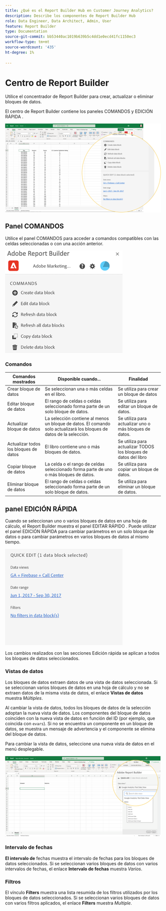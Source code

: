 ```yaml
---
title: ¿Qué es el Report Builder Hub en Customer Journey Analytics?
description: Describe los componentes de Report Builder Hub
role: Data Engineer, Data Architect, Admin, User
feature: Report Builder
type: Documentation
source-git-commit: bb53440ac1019b639b5c4dd1e0ecd41fc1150ec3
workflow-type: tm+mt
source-wordcount: '435'
ht-degree: 1%

---
```



# Centro de Report Builder

Utilice el concentrador de Report Builder para crear, actualizar o eliminar bloques de datos.

El centro de Report Builder contiene los paneles COMANDOS y EDICIÓN RÁPIDA .

![](./assets/image13.png)

## Panel COMANDOS

Utilice el panel COMANDOS para acceder a comandos compatibles con las celdas seleccionadas o con una acción anterior.

![](./assets/hub1.png)

### Comandos

| Comandos mostrados | Disponible cuando... | Finalidad |
|------|------------------|--------|
| Crear bloque de datos | Se seleccionan una o más celdas en el libro. | Se utiliza para crear un bloque de datos |
| Editar bloque de datos | El rango de celdas o celdas seleccionado forma parte de un solo bloque de datos. | Se utiliza para editar un bloque de datos. |
| Actualizar bloque de datos | La selección contiene al menos un bloque de datos. El comando solo actualizará los bloques de datos de la selección. | Se utiliza para actualizar uno o más bloques de datos. |
| Actualizar todos los bloques de datos | El libro contiene uno o más bloques de datos. | Se utiliza para actualizar TODOS los bloques de datos del libro |
| Copiar bloque de datos | La celda o el rango de celdas seleccionado forma parte de uno o más bloques de datos. | Se utiliza para copiar un bloque de datos. |
| Eliminar bloque de datos | El rango de celdas o celdas seleccionado forma parte de un solo bloque de datos. | Se utiliza para eliminar un bloque de datos. |

## panel EDICIÓN RÁPIDA

Cuando se seleccionan uno o varios bloques de datos en una hoja de cálculo, el Report Builder muestra el panel EDITAR RÁPIDO . Puede utilizar el panel EDICIÓN RÁPIDA para cambiar parámetros en un solo bloque de datos o para cambiar parámetros en varios bloques de datos al mismo tiempo.

![](./assets/hub2.png)

Los cambios realizados con las secciones Edición rápida se aplican a todos los bloques de datos seleccionados.

### Vistas de datos

Los bloques de datos extraen datos de una vista de datos seleccionada. Si se seleccionan varios bloques de datos en una hoja de cálculo y no se extraen datos de la misma vista de datos, el enlace **Vistas de datos** muestra *Múltiples*.

Al cambiar la vista de datos, todos los bloques de datos de la selección adoptan la nueva vista de datos. Los componentes del bloque de datos coinciden con la nueva vista de datos en función del ID (por ejemplo, que coincida con ```evars```). Si no se encuentra un componente en un bloque de datos, se muestra un mensaje de advertencia y el componente se elimina del bloque de datos.

Para cambiar la vista de datos, seleccione una nueva vista de datos en el menú desplegable.

![](./assets/image16.png)

### Intervalo de fechas

**El intervalo de** fechas muestra el intervalo de fechas para los bloques de datos seleccionados. Si se seleccionan varios bloques de datos con varios intervalos de fechas, el enlace **Intervalo de fechas** muestra *Varios*.

### Filtros

El vínculo **Filters** muestra una lista resumida de los filtros utilizados por los bloques de datos seleccionados. Si se seleccionan varios bloques de datos con varios filtros aplicados, el enlace **Filters** muestra *Multiple*.

